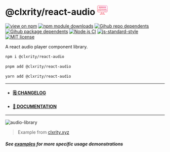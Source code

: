 # @clxrity/react-audio <img src="./icon.png" width="32px" height="32px" style="display:inline-block;" />

[![view on npm](https://badgen.net/npm/v/@clxrity/react-audio)](https://www.npmjs.org/package/@clxrity/react-audio)
[![npm module downloads](https://badgen.net/npm/dt/@clxrity/react-audio)](https://www.npmjs.org/package/@clxrity/react-audio)
[![Gihub repo dependents](https://badgen.net/github/dependents-repo/clxrityy/react-audio)](https://github.com/clxrityy/react-audio/network/dependents?dependent_type=REPOSITORY)
[![Gihub package dependents](https://badgen.net/github/dependents-pkg/clxrityy/react-audio)](https://github.com/clxrityy/react-audio/network/dependents?dependent_type=PACKAGE)
[![Node.js CI](https://github.com/clxrityy/react-audio/actions/workflows/main.yml/badge.svg)](https://github.com/clxrityy/react-audio/actions/workflows/main.yml)
[![js-standard-style](https://img.shields.io/badge/code%20style-standard-brightgreen.svg)](https://github.com/clxrityy/react-audio)
[![MIT license](https://img.shields.io/badge/license-MIT-brightgreen.svg)](https://github.com/clxrityy/react-audio/blob/main/LICENSE)

A react audio player component library.

```zsh
npm i @clxrity/react-audio
```

```zsh
pnpm add @clxrity/react-audio
```

```zsh
yarn add @clxrity/react-audio
```

---

- #### [🗒️ CHANGELOG](/CHANGELOG.md) 
- #### [📄 DOCUMENTATION](https://clxrityy.github.io/react-audio/)

---

![audio-library](https://i.gyazo.com/0eea9eac4243013f67b9c2d33aa1c9e5.gif)

> Example from [clxrity.xyz](https://clxrity.xyz)


##### See [examples](/examples/README.md) for more specific usage demonstrations
